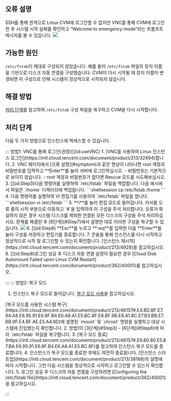 ## 오류 설명[](id:symptom)
SSH를 통해 원격으로 Linux CVM에 로그인할 수 없지만 VNC를 통해 CVM에 로그인한 후 시스템 시작 실패를 확인하고 “Welcome to emergency mode”라는 프롬프트 메시지를 볼 수 있습니다.
![](https://qcloudimg.tencent-cloud.cn/raw/dea541a48d2a01503c1dbbc85b0d396f.png)


## 가능한 원인
`/etc/fstab`이 제대로 구성되지 않았습니다.
예를 들어 `/etc/fstab` 파일의 장치 이름을 기반으로 디스크 자동 연결을 구성했습니다. CVM이 다시 시작될 때 장치 이름이 변경되면 이 구성으로 인해 시스템이 정상적으로 시작되지 않습니다.


## 해결 방법
[처리 단계](#ProcessingSteps)를 참고하여 `/etc/fstab` 구성 파일을 복구하고 CVM을 다시 시작합니다.


## 처리 단계[](id:ProcessingSteps)

다음 두 가지 방법으로 인스턴스에 액세스할 수 있습니다.

<dx-tabs>
::: 방법1: VNC를 통해 로그인(권장)[](id:useVNC)
1. [VNC를 사용하여 Linux 인스턴스 로그인](https://intl.cloud.tencent.com/document/product/213/32494)합니다.
2. VNC 페이지에서 [오류 설명](#symptom)과 같은 현상이 나타나면 root 계정과 비밀번호를 입력하고 **Enter**를 눌러 서버에 로그인하십시오.
 - 비밀번호는 기본적으로 보이지 않습니다.
 - root 계정과 비밀번호가 없다면 Rescue 모드를 시도해보십시오.
3. [](id:Step3)다음 명령어를 실행하여 `/etc/fstab` 파일을 백업합니다. 다음 예시에서 파일은 `/home` 디렉터리에 백업됩니다.
```shellsession
cp /etc/fstab /home
```
4. 다음 명령어를 실행하여 VI 편집기를 사용하여 `/etc/fstab` 파일을 엽니다.
```shellsession
vi /etc/fstab
```
5. **i**를 눌러 편집 모드로 들어갑니다. 커서를 오류 줄의 시작 부분으로 이동하고 `#`을 입력하여 이 구성을 주석 처리합니다.
<dx-alert infotype="explain" title="">
오류가 확실하지 않은 경우 시스템 디스크를 제외한 연결된 모든 디스크의 구성을 주석 처리하십시오. 문제를 해결한 후 [8단계](#Step7)에서 설명한 대로 이러한 구성을 복구할 수 있습니다.
</dx-alert>
<img src="https://qcloudimg.tencent-cloud.cn/raw/1c238789186d7f24c0244e0307bc3a22.png"/>
6. [](id:Step6) **Esc**를 누르고 **:wq**를 입력한 다음 **Enter**를 눌러 구성을 저장하고 편집기를 종료합니다.
7. 콘솔을 통해 인스턴스를 다시 시작하고 정상적으로 시작 및 로그인할 수 있는지 확인합니다.
<dx-alert infotype="explain" title="">
[인스턴스 재시작](https://intl.cloud.tencent.com/document/product/213/4928)을 참고하십시오.
</dx-alert>
8. [](id:Step8)로그인 성공 후 디스크 자동 연결 설정이 필요한 경우 [Cloud Disk Automount Failed upon Linux CVM Restart](https://intl.cloud.tencent.com/document/product/362/40001)를 참고하십시오.

:::
::: 방법2: 복구 모드[](id:useRescue)
1. 인스턴스 복구 모드로 들어갑니다. [복구 모드 사용](https://intl.cloud.tencent.com/document/product/213/46157)을 참고하십시오.
<dx-alert infotype="notice" title="">
[복구 모드를 사용한 시스템 복구](https://intl.cloud.tencent.com/document/product/213/46157#.E4.BD.BF.E7.94.A8.E6.95.91.E6.8F.B4.E6.A8.A1.E5.BC.8F.E8.BF.9B.E8.A1.8C.E7.B3.BB.E7.BB.9F.E4.BF.AE.E5.A4.8D)에 설명된 `mount` 및 `chroot` 명령을 실행하고 대상 시스템에 진입했는지 확인합니다.
</dx-alert>
2. 방법1의 [3단계](#Step3) - [6단계](#Step6)에 따라 `/etc/fstab` 파일을 복구합니다.
3. [복구 모드 종료](https://intl.cloud.tencent.com/document/product/213/46157#.E9.80.80.E5.87.BA.E6.95.91.E6.8F.B4.E6.A8.A1.E5.BC.8F)를 참고하여 인스턴스 복구 모드를 종료합니다.
4. 인스턴스가 복구 모드를 종료한 후에도 여전히 종료됩니다. [인스턴스 스타트업](https://intl.cloud.tencent.com/document/product/213/38168)의 설명에 따라 시작합니다. 그런 다음 시스템을 정상적으로 시작하고 로그인할 수 있는지 확인합니다.
5. 로그인 성공 후 디스크의 자동 연결을 구성하려면 [Configuring the /etc/fstab file](https://intl.cloud.tencent.com/document/product/362/40001)을 참고하십시오.

:::
</dx-tabs>







